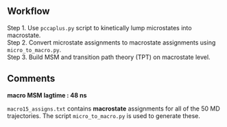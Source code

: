 ## Workflow

Step 1. Use `pccaplus.py` script to kinetically lump microstates into macrostate.
</br >
Step 2. Convert microstate assignments to macrostate assignments using `micro_to_macro.py`.
</br >
Step 3. Build MSM and transition path theory (TPT) on macrostate level.

## Comments

**macro MSM lagtime : 48 ns**
</br >

`macro15_assigns.txt` contains **macrostate** assignments for all of the 50 MD trajectories. 
The script `micro_to_macro.py` is used to generate these.
</br>
